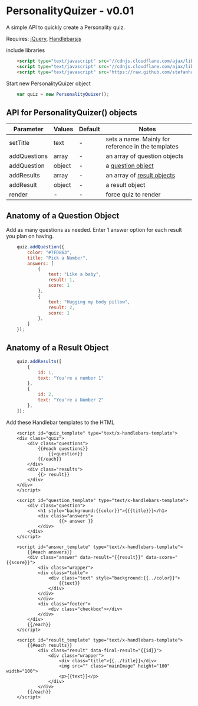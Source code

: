 PersonalityQuizer - v0.01
=================

A simple API to quickly create a Personality quiz.

Requires: <a href="http://jquery.com/">jQuery</a>, <a href="handlebarsjs.com">Handlebarsjs</a>


include libraries

```html
	<script type="text/javascript" src="//cdnjs.cloudflare.com/ajax/libs/jquery/2.0.3/jquery.min.js"></script>
	<script type="text/javascript" src="//cdnjs.cloudflare.com/ajax/libs/handlebars.js/1.3.0/handlebars.min.js"></script>
	<script type="text/javascript" src="https://raw.github.com/stefanhayden/PersonalityQuizer/master/PersonalityQuizer.js"></script>
```

Start new PersonalityQuizer object 

```javascript
	var quiz = new PersonalityQuizer();
```

## API for PersonalityQuizer() objects

Parameter | Values | Default | Notes
---------- | --------- | -------- | -------------
setTitle | text | - | sets a name. Mainly for reference in the templates
addQuestions | array | - | an array of question objects
addQuestion | object | - | a <a href="#anatomy-of-a-question-object">question object</a>
addResults | array | - | an array of <a href="#anatomy-of-a-result-object">result objects</a>
addResult | object | - | a result object
render | - | - | force quiz to render


## Anatomy of a Question Object

Add as many questions as needed. Enter 1 answer option for each result you plan on having.

```javascript
	quiz.addQuestion({ 
		color: "#7FD863",
		title: "Pick a Number",
		answers: [
			{ 
				text: "Like a baby",
				result: 1,
				score: 1 
			},
			{ 
				text: "Hugging my body pillow",
				result: 2,
				score: 1 
			},
		]
	});
```


## Anatomy of a Result Object

```javascript
	quiz.addResults([
		{
			id: 1,
			text: "You're a number 1"
		},
		{
			id: 2,
			text: "You're a Number 2"
		},
	]);
```

Add these Handlebar templates to the HTML

```Handlebars
	<script id="quiz_template" type="text/x-handlebars-template">
	<div class="quiz">
		<div class="questions">
			{{#each questions}}
				{{>question}}
			{{/each}}
		</div>
		<div class="results">
			{{> result}}
		</div>
	</div>
	</script>

	<script id="question_template" type="text/x-handlebars-template">
		<div class="question">
			<h1 style="background:{{color}}">{{{title}}}</h1>
			<div class="answers">
					{{> answer }}
			</div>
		</div>
	</script>

	<script id="answer_template" type="text/x-handlebars-template">
		{{#each answers}}
		<div class="answer" data-result="{{result}}" data-score="{{score}}">
			<div class="wrapper">
			<div class="table">
				<div class="text" style="background:{{../color}}">
					{{text}}
				</div>
			</div>
			</div>
			<div class="footer">
				<div class="checkbox"></div>
			</div>
		</div>
		{{/each}}
	</script>

	<script id="result_template" type="text/x-handlebars-template">
		{{#each results}}
			<div class="result" data-final-result="{{id}}">
				<div class="wrapper">
					<div class="title">{{../title}}</div>
					<img src="" class="mainImage" height="100" width="100">
					<p>{{text}}</p>
				</div>
			</div>
		{{/each}}
	</script>
```
